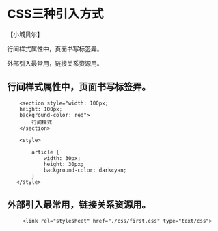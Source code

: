# CSS三种引入方式
【小城贝尔】

行间样式属性中，页面书写标签弄。

外部引入最常用，链接关系资源用。

 
## 行间样式属性中，页面书写标签弄。
        <section style="width: 100px; 
        height: 100px;
        background-color: red">
            行间样式
        </section>

        <style>
   
            article {
                width: 30px;
                height: 30px;
                background-color: darkcyan;
            }
       </style>
## 外部引入最常用，链接关系资源用。
    
         <link rel="stylesheet" href="./css/first.css" type="text/css">